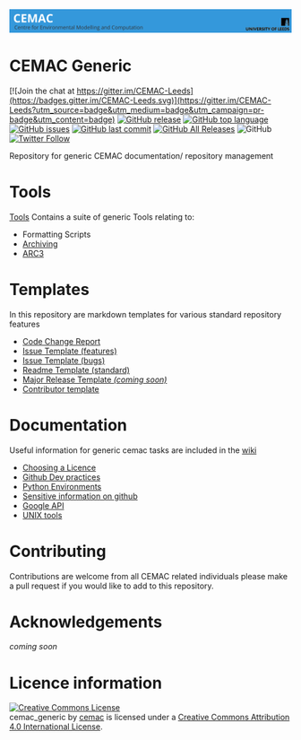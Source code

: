 <div align="center">
<a href="https://www.cemac.leeds.ac.uk/">
  <img src="https://github.com/cemac/cemac_generic/blob/master/Images/cemac.png"></a>
  <br>
</div>

# CEMAC Generic #

[![Join the chat at https://gitter.im/CEMAC-Leeds](https://badges.gitter.im/CEMAC-Leeds.svg)](https://gitter.im/CEMAC-Leeds?utm_source=badge&utm_medium=badge&utm_campaign=pr-badge&utm_content=badge) [![GitHub release](https://img.shields.io/github/release/cemac/cemac_generic.svg)](https://github.com/cemac/cemac_generic/releases) [![GitHub top language](https://img.shields.io/github/languages/top/cemac/cemac_generic.svg)](https://github.com/cemac/cemac_generic) [![GitHub issues](https://img.shields.io/github/issues/cemac/cemac_generic.svg)](https://github.com/cemac/cemac_generic/issues) [![GitHub last commit](https://img.shields.io/github/last-commit/cemac/cemac_generic.svg)](https://github.com/cemac/cemac_generic/commits/master) [![GitHub All Releases](https://img.shields.io/github/downloads/cemac/cemac_generic/total.svg)](https://github.com/cemac/cemac_generic/releases) ![GitHub](https://img.shields.io/github/license/cemac/cemac_generic.svg)
[![Twitter Follow](https://img.shields.io/twitter/follow/CEMAC_Leeds.svg?style=social&label=Follow)](https://twitter.com/CEMAC_Leeds) 


Repository for generic CEMAC documentation/ repository management

# Tools #

[Tools](Tools) Contains a suite of generic Tools relating to:
* Formatting Scripts
* [Archiving](Tools/archiving)
* [ARC3](Tools/ARCTools)

# Templates #

In this repository are markdown templates for various standard repository features

* [Code Change Report](https://github.com/cemac/cemac_generic/blob/master/Templates/CEMAC_CodeChangeReport_Template.md)
* [Issue Template (features)](https://github.com/cemac/cemac_generic/blob/master/Templates/feature_request.md)
* [Issue Template (bugs)](https://github.com/cemac/cemac_generic/blob/master/Templates/bug_report.md)
* [Readme Template (standard)](https://github.com/cemac/cemac_generic/blob/master/Templates/README.md)
* [Major Release Template *(coming soon)*]()
* [Contributor template](https://github.com/cemac/cemac_generic/blob/master/Templates/CONTRIBUTING.md)

# Documentation #

Useful information for generic cemac tasks are included in the [wiki](https://github.com/cemac/cemac_generic/wiki)

* [Choosing a Licence](https://github.com/cemac/cemac_generic/wiki/Licensing)
* [Github Dev practices](https://github.com/cemac/cemac_generic/wiki/Git-Protocols)
* [Python Environments](https://github.com/cemac/cemac_generic/wiki/Python-Environments)
* [Sensitive information on github](https://github.com/cemac/cemac_generic/wiki/Sensitive-information)
* [Google API](https://github.com/cemac/cemac_generic/wiki/Google-API)
* [UNIX tools](https://github.com/cemac/cemac_generic/wiki/UNIX-tools)

# Contributing #

Contributions are welcome from all CEMAC related individuals please make a pull request if you would like to add to this repository.

# Acknowledgements #

*coming soon*

# Licence information #

<a rel="license" href="http://creativecommons.org/licenses/by/4.0/"><img alt="Creative Commons License" style="border-width:0" src="https://i.creativecommons.org/l/by/4.0/88x31.png" /></a><br /><span xmlns:dct="http://purl.org/dc/terms/" property="dct:title">cemac_generic</span> by <a xmlns:cc="http://creativecommons.org/ns#" href="http://cemac.leeds.ac.uk/" property="cc:attributionName" rel="cc:attributionURL">cemac</a> is licensed under a <a rel="license" href="http://creativecommons.org/licenses/by/4.0/">Creative Commons Attribution 4.0 International License</a>.
